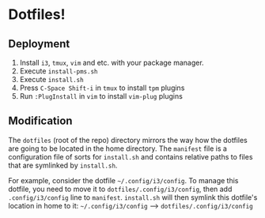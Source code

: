 # Dotfiles!

## Deployment

1. Install `i3`, `tmux`, `vim` and etc. with your package manager.
2. Execute `install-pms.sh`
3. Execute `install.sh`
4. Press `C-Space Shift-i` in `tmux` to install `tpm` plugins
5. Run `:PlugInstall` in `vim` to install `vim-plug` plugins

## Modification

The `dotfiles` (root of the repo) directory mirrors the way how the dotfiles are going to be located in the home directory.
The `manifest` file is a configuration file of sorts for `install.sh` and contains relative paths to files that are symlinked by `install.sh`.

For example, consider the dotfile `~/.config/i3/config`.
To manage this dotfile, you need to move it to `dotfiles/.config/i3/config`, then add `.config/i3/config` line to `manifest`.
`install.sh` will then symlink this dotfile's location in home to it: `~/.config/i3/config` --> `dotfiles/.config/i3/config`

